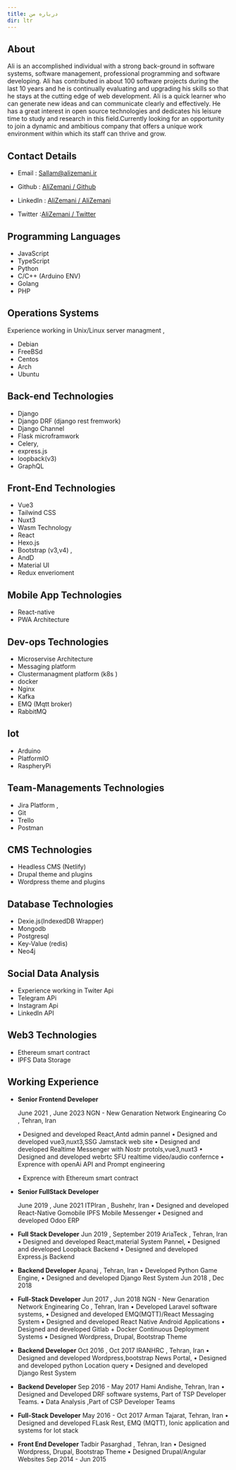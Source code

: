 ```yaml
---
title: درباره من
dir: ltr
---
```


## About

Ali is an accomplished individual with a strong back-ground in software systems, software management, professional programming and software developing.
Ali has contributed in about 100 software projects during the last 10 years and he is continually evaluating and upgrading his skills so that he stays at the cutting edge of web development. Ali is a quick learner who can generate new ideas and can communicate clearly and effectively. He has a great interest in open source technologies and dedicates his leisure time to study and research in this field.Currently looking for an opportunity to join a dynamic and ambitious company that offers a unique work environment within which its staff can thrive and grow.

## Contact Details

- Email : Sallam@alizemani.ir

- Github : [AliZemani / Github](https://github.com/mehotkhan)

- LinkedIn : [AliZemani / AliZemani](https://www.linkedin.com/in/ali-zemani/)

- Twitter :[AliZemani / Twitter](https://twitter.com/ZemaniAli/)

## Programming Languages

- JavaScript
- TypeScript
- Python
- C/C++ (Arduino ENV)
- Golang
- PHP

## Operations Systems

Experience working in Unix/Linux server managment ,

- Debian
- FreeBSd
- Centos
- Arch
- Ubuntu

## Back-end Technologies

- Django
- Django DRF (django rest fremwork)
- Django Channel
- Flask microframwork
- Celery,
- express.js
- loopback(v3)
- GraphQL

## Front-End Technologies

- Vue3
- Tailwind CSS
- Nuxt3
- Wasm Technology
- React
- Hexo.js
- Bootstrap (v3,v4) ,
- AndD
- Material UI
- Redux enverioment

## Mobile App Technologies

- React-native
- PWA Architecture

## Dev-ops Technologies

- Microservise Architecture
- Messaging platform
- Clustermanagment platform (k8s )
- docker
- Nginx
- Kafka
- EMQ (Mqtt broker)
- RabbitMQ

## Iot

- Arduino
- PlatformIO
- RaspheryPi

## Team-Managements Technologies

- Jira Platform ,
- Git
- Trello
- Postman

## CMS Technologies

- Headless CMS (Netlify)
- Drupal theme and plugins
- Wordpress theme and plugins

## Database Technologies

- Dexie.js(IndexedDB Wrapper)
- Mongodb
- Postgresql
- Key-Value (redis)
- Neo4j

## Social Data Analysis

- Experience working in Twiter Api
- Telegram APi
- Instagram Api
- LinkedIn API

## Web3 Technologies

- Ethereum smart contract
- IPFS Data Storage

## Working Experience

- **Senior Frontend Developer**

  June 2021 , June 2023
  NGN - New Genaration Network Enginearing Co , Tehran, Iran

  • Designed and developed React,Antd admin pannel
  • Designed and developed vue3,nuxt3,SSG Jamstack web site
  • Designed and developed Realtime Messenger with Nostr protols,vue3,nuxt3
  • Designed and developed webrtc SFU realtime video/audio confernce
  • Exprence with openAi API and Prompt engineering

  • Exprence with Ethereum smart contract

  

- **Senior FullStack Developer**

  June 2019 , June 2021
  ITPIran , Bushehr, Iran
  • Designed and developed React-Native Gomobile IPFS Mobile Messenger
  • Designed and developed Odoo ERP

  

- **Full Stack Developer**
  Jun 2019 , September 2019
  AriaTeck , Tehran, Iran
  • Designed and developed React,material System Pannel,
  • Designed and developed Loopback Backend
  • Designed and developed Express.js Backend

- **Backend Developer**
  Apanaj , Tehran, Iran
  • Developed Python Game Engine,
  • Designed and developed Django Rest System
  Jun 2018 , Dec 2018

- **Full-Stack Developer**
  Jun 2017 , Jun 2018
  NGN - New Genaration Network Enginearing Co , Tehran, Iran
  • Developed Laravel software systems,
  • Designed and developed EMQ(MQTT)/React Messaging System
  • Designed and developed React Native Android Applications
  • Designed and developed Gitlab + Docker Continuous Deployment Systems
  • Designed Wordpress, Drupal, Bootstrap Theme

- **Backend Developer**
  Oct 2016 , Oct 2017
  IRANHRC , Tehran, Iran
  • Designed and developed Wordpress,bootstrap News Portal,
  • Designed and developed python Location query
  • Designed and developed Django Rest System

- **Backend Developer**
  Sep 2016 - May 2017
  Hami Andishe, Tehran, Iran
  • Designed and Developed DRF software systems, Part of TSP Developer Teams.
  • Data Analysis ,Part of CSP Developer Teams

- **Full-Stack Developer**
  May 2016 - Oct 2017
  Arman Tajarat, Tehran, Iran
  • Designed and developed FLask Rest, EMQ (MQTT), Ionic application and
  systems for Iot stack

- **Front End Developer**
  Tadbir Pasarghad , Tehran, Iran
  • Designed Wordpress, Drupal, Bootstrap Theme
  • Designed Drupal/Angular Websites
  Sep 2014 - Jun 2015
